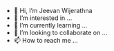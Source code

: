 - 👋 Hi, I’m Jeevan Wijerathna
- 👀 I’m interested in ...
- 🌱 I’m currently learning ...
- 💞️ I’m looking to collaborate on ...
- 📫 How to reach me ...

<!---
jeevaavj/jeevaavj is a ✨ special ✨ repository because its `README.md` (this file) appears on your GitHub profile.
You can click the Preview link to take a look at your changes.
--->
